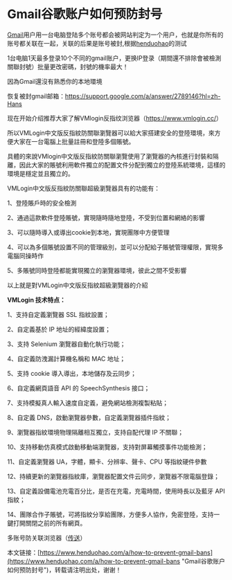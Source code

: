 # Gmail谷歌账户如何预防封号
[Gmail](https://www.henduohao.com/tag/gmail "Gmail是Google的免费网络邮件服务，也是世界上用户量最多的邮箱。")用户用一台电脑登陆多个账号都会被网站判定为一个用户，也就是你所有的账号都关联在一起，关联的后果是账号被封,根据[henduohao](https://www.henduohao.com/)的测试

1台电脑1天最多登录10个不同的gmail账户，更换IP登录（期間還不排除會被檢測關聯封號）批量更改密碼，封號的機率最大！

因為Gmail還沒有熟悉你的本地環境

恢复被封gmail邮箱：<https://support.google.com/a/answer/2789146?hl=zh-Hans>




现在开始介绍推荐大家了解VMlogin反指纹浏览器（<https://www.vmlogin.cc/>）

所以VMLogin中文版反指紋防關聯瀏覽器可以給大家搭建安全的登陸環境，來方便大家在一台電腦上批量註冊和登陸多個賬號。

具體的來說VMlogin中文版反指紋防關聯瀏覽使用了瀏覽器的內核進行封裝和隔離，因此大家的賬號利用軟件獨立的配置文件分配到獨立的登陸系統環境，這樣的環境是穩定並且獨立的。

VMLogin中文版反指紋防關聯超級瀏覽器具有的功能有：

1、登陸賬戶時的安全檢測

2、通過這款軟件登陸賬號，實現隨時隨地登陸，不受到位置和網絡的影響

3、可以隨時導入或導出cookie到本地，實現團隊中方便管理

4、可以為多個賬號設置不同的管理級別，並可以分配給子賬號管理權限，實現多電腦同操時作

5、多賬號同時登陸都能實現獨立的瀏覽器環境，彼此之間不受影響

以上就是對VMLogin中文版反指紋超級瀏覽器的介紹




**VMLogin 技术特点：**


1、支持自定義瀏覽器 SSL 指紋設置；

2、自定義基於 IP 地址的經緯度設置；

3、支持 Selenium 瀏覽器自動化執行功能；

4、自定義防洩漏計算機名稱和 MAC 地址；

5、支持 cookie 導入導出，本地儲存及云同步；

6、自定義網頁語音 API 的 SpeechSynthesis 接口；

7、支持模擬真人輸入速度自定義，避免網站檢測複製粘貼；

8、自定義 DNS，啟動瀏覽器參數，自定義瀏覽器插件指紋；

9、瀏覽器指紋環境物理隔離相互獨立，支持自配代理 IP 不關聯；

10、支持移動仿真模式啟動移動端瀏覽器，支持對屏幕觸摸事件功能檢測；

11、自定義瀏覽器 UA，字體，顯卡、分辨率、聲卡、CPU 等指紋硬件參數

12、持續更新的瀏覽器指紋庫，瀏覽器配置文件云同步，瀏覽器不限電腦登錄；

13、自定義設備電池充電百分比，是否在充電，充電時間，使用時長以及藍牙 API 指紋；

14、團隊合作子賬號，可將指紋分享給團隊，方便多人協作，免密登陸，支持一鍵打開關閉之前的所有網頁。


多账号防关联浏览器（[传送](https://www.vmlogin.cc/)）

本文链接：[https://www.henduohao.com/a/how-to-prevent-gmail-bans](https://www.henduohao.com/a/how-to-prevent-gmail-bans "Gmail谷歌账户如何预防封号")，转载请注明出处，谢谢！